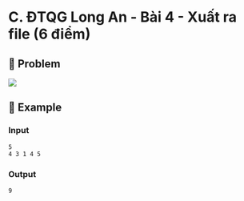 # C. ĐTQG Long An - Bài 4 - Xuất ra file (6 điểm)

## 📖 Problem

![](https://espresso.codeforces.com/9653a81d4ba445947648da14241394a75d2b876a.png)


## 🧠 Example

### Input

```text
5
4 3 1 4 5
```

### Output

```text
9
```


